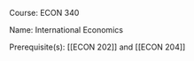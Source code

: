 




Course: ECON 340

Name: International Economics

Prerequisite(s): [[ECON 202]] and [[ECON 204]]
